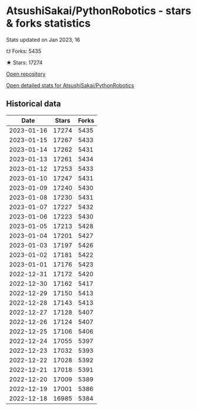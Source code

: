 # AtsushiSakai/PythonRobotics - stars & forks statistics

Stats updated on Jan 2023, 16

☋ Forks: 5435

★ Stars: 17274

[Open repository](https://github.com/AtsushiSakai/PythonRobotics)

[Open detailed stats for AtsushiSakai/PythonRobotics](https://reviewgithub.com/rep/AtsushiSakai/PythonRobotics)

## Historical data
| Date | Stars | Forks |
|------|-------|-------|
| 2023-01-16 | 17274 | 5435 | 
| 2023-01-15 | 17267 | 5433 | 
| 2023-01-14 | 17262 | 5431 | 
| 2023-01-13 | 17261 | 5434 | 
| 2023-01-12 | 17253 | 5433 | 
| 2023-01-10 | 17247 | 5431 | 
| 2023-01-09 | 17240 | 5430 | 
| 2023-01-08 | 17230 | 5431 | 
| 2023-01-07 | 17227 | 5432 | 
| 2023-01-06 | 17223 | 5430 | 
| 2023-01-05 | 17213 | 5428 | 
| 2023-01-04 | 17201 | 5427 | 
| 2023-01-03 | 17197 | 5426 | 
| 2023-01-02 | 17181 | 5422 | 
| 2023-01-01 | 17176 | 5423 | 
| 2022-12-31 | 17172 | 5420 | 
| 2022-12-30 | 17162 | 5417 | 
| 2022-12-29 | 17150 | 5413 | 
| 2022-12-28 | 17143 | 5413 | 
| 2022-12-27 | 17128 | 5407 | 
| 2022-12-26 | 17124 | 5407 | 
| 2022-12-25 | 17106 | 5406 | 
| 2022-12-24 | 17055 | 5397 | 
| 2022-12-23 | 17032 | 5393 | 
| 2022-12-22 | 17028 | 5392 | 
| 2022-12-21 | 17018 | 5391 | 
| 2022-12-20 | 17009 | 5389 | 
| 2022-12-19 | 17001 | 5386 | 
| 2022-12-18 | 16985 | 5384 | 

